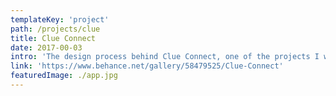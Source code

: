 ```yaml
---
templateKey: 'project'
path: /projects/clue
title: Clue Connect
date: 2017-00-03
intro: 'The design process behind Clue Connect, one of the projects I was involved in at Clue.'
link: 'https://www.behance.net/gallery/58479525/Clue-Connect'
featuredImage: ./app.jpg
---
```


